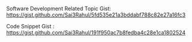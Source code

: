 Software Development Related Topic Gist: https://gist.github.com/Sai3Rahul/5fd535e21a3bddabf788c82e27a16fc3

Code Snippet Gist : https://gist.github.com/Sai3Rahul/191f950ac7b8fedba4c28e1ca1802524
